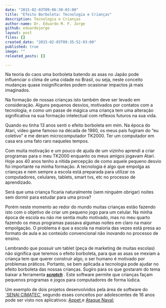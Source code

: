 ```yaml
---
date: "2015-02-03T09:06:30-03:00"
title: "Efeito Borboleta: Tecnologia e Crianças"
description: Tecnologia e Crianças
author-name: Dr. Eduardo M. F. Jorge
github: eduardojorge
layout: post
files: []
created_date: "2015-02-03T09:35:52-03:00"
published: true
image: ""
releated_posts: []

---
```

<p>Na teoria do caos uma borboleta batendo as asas no Jap&atilde;o pode influenciar o clima de uma cidade no Brasil, ou seja, neste conceito mudan&ccedil;as quase insignificantes podem ocasionar impactos j&aacute; mais imaginados.</p>

<p>Na forma&ccedil;&atilde;o de nossas crian&ccedil;as isto tamb&eacute;m deve ser levado em considera&ccedil;&atilde;o. Alguns pequenos desvios, motivados por contatos com a tecnologia, e como um passe de m&aacute;gica uma crian&ccedil;a tem uma altera&ccedil;&atilde;o significativa na sua forma&ccedil;&atilde;o intelectual com reflexos futuros na sua vida.</p>

<p>Quando eu tinha 13 anos senti o efeito borboleta em mim. Na &eacute;poca do Atari, v&iacute;deo game famoso na d&eacute;cada de 1980, os meus pais fugiram do &ldquo;eu coletivo&rdquo; e me deram microcomputador TK2000. Ter um computador em casa era uma fato raro naqueles tempos.</p>

<p>Com muita motiva&ccedil;&atilde;o e um pouco de ajuda de um vizinho aprendi a criar programas para o meu TK2000 enquanto os meus amigos jogavam Atari. Hoje aos 40 anos tenho a n&iacute;tida percep&ccedil;&atilde;o de como aquele pequeno desvio foi importante na minha forma&ccedil;&atilde;o. A tecnologia &eacute; algo que empolga as crian&ccedil;as e nem sempre a escola est&aacute; preparada para utilizar os computadores, celulares, tablets, smart tvs, etc no processo de aprendizado.</p>

<p>Ser&aacute; que uma crian&ccedil;a ficaria naturalmente (sem ningu&eacute;m obrigar) noites sem dormir para estudar para uma prova?</p>

<p>Por&eacute;m neste momento ao redor do mundo muitas crian&ccedil;as est&atilde;o fazendo isto com o objetivo de criar um pequeno jogo para um celular. Na minha &eacute;poca de escola eu n&atilde;o me sentia muito motivado, mas no meu quarto fazendo os meus programas passava algumas noites em claro na maior empolga&ccedil;&atilde;o. O problema &eacute; que a escola na maioria das vezes est&aacute; presa ao formato de aula e ao conte&uacute;do convencional n&atilde;o inovando no processo de ensino.</p>

<p>Lembrando que possuir um tablet (pe&ccedil;a de marketing de muitas escolas) n&atilde;o significa que teremos o efeito borboleta, para que as asas se mexiam a crian&ccedil;a tem que querer construir algo, o ser humano &eacute; motivado por problemas pr&aacute;ticos. Portanto, se bem aplicada a tecnologia pode ajudar no efeito borboleta das nossas crian&ccedil;as. Sugiro para os que gostaram do tema baixar a ferramenta <a href="http://scratch.mit.edu/" target="_blank"><strong><em>scratch</em></strong></a> . Este software permite que crian&ccedil;as fa&ccedil;am pequenos programas e jogos para computadores de forma l&uacute;dica.</p>

<p>Um exemplo de dois projetos desenvolvidos pela &aacute;rea de software do <a href="http://portais.fieb.org.br/senai/senai-na-sua-cidade/salvador/cimatec.html">`SENAI CIMATEC`</a>&nbsp;segundo esses conceitos por adolescentes de 16 anos pode ser visto nos aplicativos: <a href="https://play.google.com/store/apps/details?id=br.org.fieb.ads.appet">Appet </a>e <a href="https://play.google.com/store/apps/details?id=br.org.fieb.senai.ads.ataquenaval">Ataque Naval</a>;</p>
